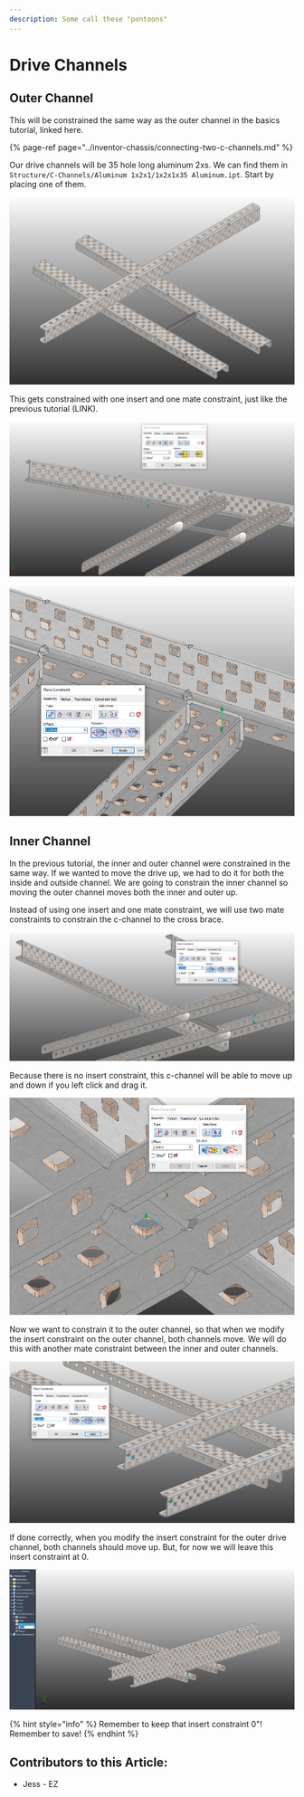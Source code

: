 ```yaml
---
description: Some call these "pontoons"
---
```


# Drive Channels

## Outer Channel

This will be constrained the same way as the outer channel in the basics tutorial, linked here. 

{% page-ref page="../inventor-chassis/connecting-two-c-channels.md" %}

Our drive channels will be 35 hole long aluminum 2xs.  We can find them in `Structure/C-Channels/Aluminum 1x2x1/1x2x1x35 Aluminum.ipt`.  Start by placing one of them. 

![Placed 1x2x1x35 C-Channel](../../../.gitbook/assets/image%20%28179%29.png)

This gets constrained with one insert and one mate constraint, just like the previous tutorial \(LINK\).  

![Insert Constraint between two C-Channels](../../../.gitbook/assets/image%20%28173%29.png)

![Mate Constraint between two C-Channels](../../../.gitbook/assets/image%20%28148%29.png)

## Inner Channel

In the previous tutorial, the inner and outer channel were constrained in the same way.  If we wanted to move the drive up, we had to do it for both the inside and outside channel.  We are going to constrain the inner channel so moving the outer channel moves both the inner and outer up. 

Instead of using one insert and one mate constraint, we will use two mate constraints to constrain the c-channel to the cross brace. 

![Mate Constraint between two C-Channels](../../../.gitbook/assets/image%20%28191%29.png)

Because there is no insert constraint, this c-channel will be able to move up and down if you left click and drag it. 

![Mate Constraint between two C-Channels](../../../.gitbook/assets/image%20%28207%29.png)

Now we want to constrain it to the outer channel, so that when we modify the insert constraint on the outer channel, both channels move.  We will do this with another mate constraint between the inner and outer channels. 

![Mate Constraint between two C-Channels](../../../.gitbook/assets/image%20%2874%29.png)

If done correctly, when you modify the insert constraint for the outer drive channel, both channels should move up.  But, for now we will leave this insert constraint at 0. 

![Drive Channels Moving Together](../../../.gitbook/assets/image%20%28139%29.png)

{% hint style="info" %}
Remember to keep that insert constraint 0"!  Remember to save!
{% endhint %}



## Contributors to this Article:

* Jess - EZ

